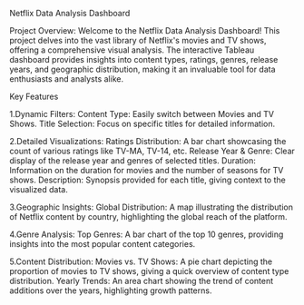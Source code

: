 Netflix Data Analysis Dashboard

Project Overview:
Welcome to the Netflix Data Analysis Dashboard! This project delves into the vast library of Netflix's movies and TV shows, offering a comprehensive visual analysis. The interactive Tableau dashboard provides insights into content types, ratings, genres, release years, and geographic distribution, making it an invaluable tool for data enthusiasts and analysts alike.

Key Features

1.Dynamic Filters:
 Content Type: Easily switch between Movies and TV Shows.
 Title Selection: Focus on specific titles for detailed information.
 
2.Detailed Visualizations:
 Ratings Distribution: A bar chart showcasing the count of various ratings like TV-MA, TV-14, etc.
 Release Year & Genre: Clear display of the release year and genres of selected titles.
 Duration: Information on the duration for movies and the number of seasons for TV shows.
 Description: Synopsis provided for each title, giving context to the visualized data.

3.Geographic Insights:
Global Distribution: A map illustrating the distribution of Netflix content by country, highlighting the global reach of the platform.

4.Genre Analysis:
Top Genres: A bar chart of the top 10 genres, providing insights into the most popular content categories.

5.Content Distribution:
 Movies vs. TV Shows: A pie chart depicting the proportion of movies to TV shows, giving a quick overview of content type distribution.
 Yearly Trends: An area chart showing the trend of content additions over the years, highlighting growth patterns.
